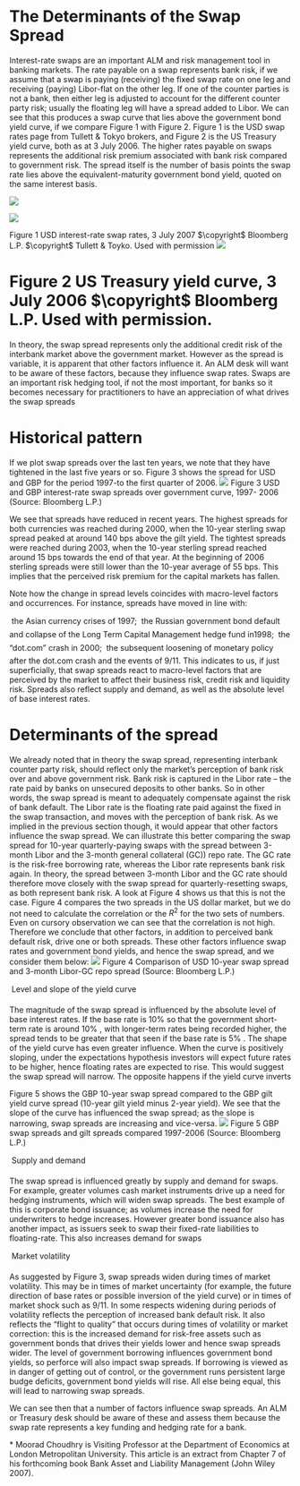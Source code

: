 # The Determinants of the Swap Spread
Interest-rate swaps are an important ALM and risk management tool in banking markets.  The rate payable on a swap represents bank risk, if we assume that a swap is paying  (receiving) the fixed swap rate on one leg and receiving (paying) Libor-flat on the other  leg. If one of the counter parties is not a bank, then either leg is adjusted to account for the  different counter party risk; usually the floating leg will have a spread added to Libor. We  can see that this produces a swap curve that lies above the government bond yield curve,  if we compare Figure 1 with Figure 2. Figure 1 is the USD swap rates page from Tullett  & Tokyo brokers, and Figure 2 is the US Treasury yield curve, both as at 3 July 2006.  The higher rates payable on swaps represents the additional risk premium associated with  bank risk compared to government risk. The spread itself is the number of basis points  the swap rate lies above the equivalent-maturity government bond yield, quoted on the  same interest basis.

![](https://cdn-mineru.openxlab.org.cn/model-mineru/prod/e8988d84a9364a2716e524261ab5de5a49cb040893a3790079c73263752f24f0.jpg)

![](https://cdn-mineru.openxlab.org.cn/model-mineru/prod/5392ef60e6a848eedf92b5a16dcbad252921a3c11a398102c62720c3081de4e5.jpg)

Figure 1 USD interest-rate swap rates, 3 July 2007   $\copyright$   Bloomberg L.P.   $\copyright$   Tullett & Toyko. Used with permission
![](https://cdn-mineru.openxlab.org.cn/model-mineru/prod/cd453ad94af71602e9ba5ffecd1867b82ec697502fce390906bbcafeb8e45b93.jpg)

# Figure 2 US Treasury yield curve, 3 July 2006   $\copyright$   Bloomberg L.P. Used with permission.

In theory, the swap spread represents only the additional credit risk of the interbank  market above the government market. However as the spread is variable, it is apparent  that other factors influence it. An ALM desk will want to be aware of these factors,  because they influence swap rates. Swaps are an important risk hedging tool, if not the  most important, for banks so it becomes necessary for practitioners to have an  appreciation of what drives the swap spreads

# Historical pattern

If we plot swap spreads over the last ten years, we note that they have tightened in the  last five years or so. Figure 3 shows the spread for USD and GBP for the period 1997-to  the first quarter of 2006.
![](https://cdn-mineru.openxlab.org.cn/model-mineru/prod/d90a93519bfeeffc531cd9faf499695a1618dff14ced52d44fdde8edd0b5cc9d.jpg)
Figure 3 USD and GBP interest-rate swap spreads over government curve, 1997- 2006  (Source: Bloomberg L.P.)

We see that spreads have reduced in recent years. The highest spreads for both currencies  was reached during 2000, when the 10-year sterling swap spread peaked at around 140  bps above the gilt yield. The tightest spreads were reached during 2003, when the 10-year  sterling spread reached around 15 bps towards the end of that year.  At the beginning of  2006 sterling spreads were still lower than the 10-year average of 55 bps. This implies  that the perceived risk premium for the capital markets has fallen.

Note how the change in spread levels coincides with macro-level factors and occurrences.  For instance, spreads have moved in line with:

  the Asian currency crises of 1997;    the Russian government bond default and collapse of the Long Term Capital  Management hedge fund in1998;    the “dot.com” crash in 2000;    the subsequent loosening of monetary policy after the dot.com crash and the  events of 9/11.
This indicates to us, if just superficially, that swap spreads react to macro-level factors  that are perceived by the market to affect their business risk, credit risk and liquidity risk.  Spreads also reflect supply and demand, as well as the absolute level of base interest rates.

# Determinants of the spread

We already noted that in theory the swap spread, representing interbank counter party risk,  should reflect only the market’s perception of bank risk over and above government risk.  Bank risk is captured in the Libor rate – the rate paid by banks on unsecured deposits to  other banks.  So in other words, the swap spread is meant to adequately compensate  against the risk of bank default. The Libor rate is the floating rate paid against the fixed in  the swap transaction, and moves with the perception of bank risk. As we implied in the  previous section though, it would appear that other factors influence the swap spread. We  can illustrate this better comparing the swap spread for 10-year quarterly-paying swaps  with the spread between 3-month Libor and the 3-month general collateral (GC)) repo  rate. The GC rate is the risk-free borrowing rate, whereas the Libor rate represents bank  risk again. In theory, the spread between 3-month Libor and the GC rate should therefore  move closely with the swap spread for quarterly-resetting swaps, as both represent bank  risk. A look at Figure 4 shows us that this is not the case. Figure 4 compares the two  spreads in the US dollar market, but we do not need to calculate the correlation or the   $R^{2}$    for the two sets of numbers. Even on cursory observation we can see that the correlation  is not high. Therefore we conclude that other factors, in addition to perceived bank  default risk, drive one or both spreads. These other factors influence swap rates and  government bond yields, and hence the swap spread, and we consider them below:
![](https://cdn-mineru.openxlab.org.cn/model-mineru/prod/8dddacc865c617c46da92a2f335c75afe139bd8d45edad80cff89370c8349b1f.jpg)
Figure 4 Comparison of USD 10-year swap spread and 3-month Libor-GC repo  spread  (Source: Bloomberg L.P.)

  Level and slope of the yield curve

The magnitude of the swap spread is influenced by the absolute level of base interest  rates. If the base rate is   $10\%$   so that the government short-term rate is around   $10\%$  ,  with longer-term rates being recorded higher, the spread tends to be greater that that  seen if the base rate is   $5\%$  .  The shape of the yield curve has even greater influence.  When the curve is positively sloping, under the expectations hypothesis investors will  expect future rates to be higher, hence floating rates are expected to rise. This would  suggest the swap spread will narrow. The opposite happens if the yield curve inverts

Figure 5 shows the GBP 10-year swap spread compared to the GBP gilt yield curve  spread (10-year gilt yield minus 2-year yield). We see that the slope of the curve has  influenced the swap spread; as the slope is narrowing, swap spreads are increasing  and vice-versa.
![](https://cdn-mineru.openxlab.org.cn/model-mineru/prod/f3eae8af02d5037389ec71744c378de298707fcc841ef45a7393fd0256fed492.jpg)
Figure 5 GBP swap spreads and gilt spreads compared 1997-2006  (Source: Bloomberg L.P.)

  Supply and demand

The swap spread is influenced greatly by supply and demand for swaps. For example,  greater volumes cash market instruments drive up a need for hedging instruments,  which will widen swap spreads. The best example of this is corporate bond issuance;  as volumes increase the need for underwriters to hedge increases. However greater  bond issuance also has another impact, as issuers seek to swap their fixed-rate  liabilities to floating-rate. This also increases demand for swaps

  Market volatility

As suggested by Figure 3, swap spreads widen during times of market volatility. This  may be in times of market uncertainty (for example, the future direction of base rates  or possible inversion of the yield curve) or in times of market shock such as 9/11. In  some respects widening during periods of volatility reflects the perception of  increased bank default risk. It also reflects the “flight to quality” that occurs during  times of volatility or market correction: this is the increased demand for risk-free  assets such as government bonds that drives their yields lower and hence swap  spreads wider.
The level of government borrowing influences government bond yields, so perforce  will also impact swap spreads. If borrowing is viewed as in danger of getting out of  control, or the government runs persistent large budge deficits, government bond  yields will rise. All else being equal, this will lead to narrowing swap spreads.

We can see then that a number of factors influence swap spreads. An ALM or Treasury  desk should be aware of these and assess them because the swap rate represents a key  funding and hedging rate for a bank.

\* Moorad Choudhry  is Visiting Professor at the Department of Economics at London  Metropolitan University. This article is an extract from Chapter 7 of his forthcoming  book  Bank Asset and Liability Management  (John Wiley 2007).
